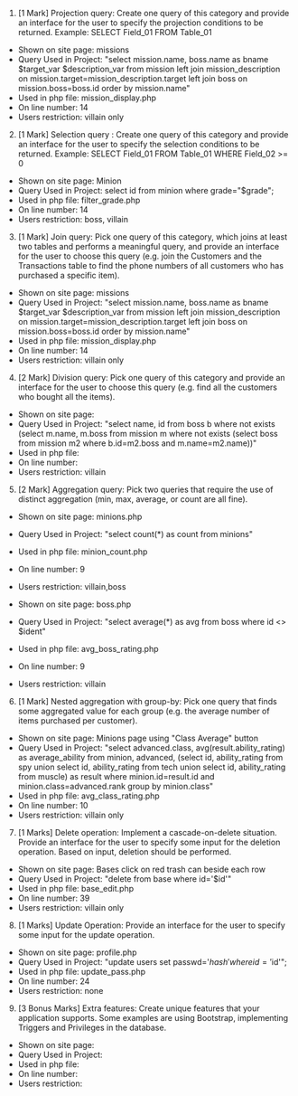 1. [1 Mark] Projection query: Create one query of this category and provide an interface
for the user to specify the projection conditions to be returned.
Example:
SELECT Field_01
FROM Table_01

  * Shown on site page: missions
  * Query Used in Project: "select mission.name, boss.name as bname $target_var $description_var from mission left join mission_description on mission.target=mission_description.target left join boss on mission.boss=boss.id order by mission.name"
  * Used in php file: mission_display.php
  * On line number: 14
  * Users restriction: villain only


2. [1 Mark] Selection query : Create one query of this category and provide an interface
for the user to specify the selection conditions to be returned. Example:
SELECT Field_01
FROM Table_01
WHERE Field_02 >= 0

  * Shown on site page: Minion
  * Query Used in Project: select id from minion where grade="$grade";
  * Used in php file: filter_grade.php
  * On line number: 14
  * Users restriction: boss, villain


3. [1 Mark] Join query: Pick one query of this category, which joins at least two tables and
performs a meaningful query, and provide an interface for the user to choose this query
(e.g. join the Customers and the Transactions table to find the phone numbers of all
customers who has purchased a specific item).

  * Shown on site page: missions
  * Query Used in Project: "select mission.name, boss.name as bname $target_var $description_var from mission left join mission_description on mission.target=mission_description.target left join boss on mission.boss=boss.id order by mission.name"
  * Used in php file: mission_display.php
  * On line number: 14
  * Users restriction: villain only


4. [2 Mark] Division query: Pick one query of this category and provide an interface for
the user to choose this query (e.g. find all the customers who bought all the items).

  * Shown on site page:
  * Query Used in Project: "select name, id from boss b where not exists (select m.name, m.boss from mission m
    where not exists (select boss from mission m2 where b.id=m2.boss and m.name=m2.name))"
  * Used in php file:
  * On line number:
  * Users restriction: villain


5. [2 Mark] Aggregation query: Pick two queries that require the use of distinct
aggregation (min, max, average, or count are all fine).

  * Shown on site page: minions.php
  * Query Used in Project: "select count(\*) as count from minions"
  * Used in php file: minion_count.php
  * On line number: 9
  * Users restriction: villain,boss

  * Shown on site page: boss.php
  * Query Used in Project: "select average(\*) as avg from boss where id <>
    $ident"
  * Used in php file: avg_boss_rating.php
  * On line number: 9
  * Users restriction: villain

6. [1 Mark] Nested aggregation with group-by: Pick one query that finds some
aggregated value for each group (e.g. the average number of items purchased per
customer).

  * Shown on site page: Minions page using "Class Average" button
  * Query Used in Project: "select advanced.class, avg(result.ability_rating) as average_ability from minion, advanced, (select id, ability_rating from spy union select id, ability_rating from tech union select id, ability_rating from muscle) as result where minion.id=result.id and minion.class=advanced.rank group by minion.class"
  * Used in php file: avg_class_rating.php
  * On line number: 10
  * Users restriction: villain only


7. [1 Marks] Delete operation: Implement a cascade-on-delete situation. Provide an
interface for the user to specify some input for the deletion operation. Based on input,
deletion should be performed.

  * Shown on site page: Bases click on red trash can beside each row
  * Query Used in Project: "delete from base where id='$id'"
  * Used in php file: base_edit.php
  * On line number: 39
  * Users restriction: villain only


8. [1 Marks] Update Operation: Provide an interface for the user to specify some input
for the update operation.

  * Shown on site page: profile.php
  * Query Used in Project: "update users set passwd='$hash' where id='$id'";
  * Used in php file: update_pass.php
  * On line number: 24
  * Users restriction: none


9. [3 Bonus Marks] Extra features: Create unique features that your application
supports. Some examples are using Bootstrap, implementing Triggers and Privileges in
the database.

  * Shown on site page:
  * Query Used in Project:
  * Used in php file:
  * On line number:
  * Users restriction:
